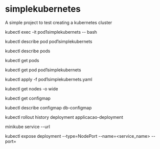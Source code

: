 # simplekubernetes
A simple project to test creating a kubernetes cluster

kubectl exec -it pod1simplekubernets -- bash 

kubectl describe pod pod1simplekubernets

kubectl describe pods

kubectl get pods

kubectl get pod pod1simplekubernets

kubectl apply -f pod1simplekubernets.yaml

kubectl get nodes -o wide

kubectl get configmap

kubectl describe configmap db-configmap

kubectl rollout history deployment applicacao-deployment 

minikube service --url <service-name>

kubectl expose deployment <deployment> --type=NodePort --name=<service_name> --port=<port>

  
